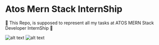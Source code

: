 # Atos Mern Stack InternShip
🔷 This Repo, is supposed to represent all my tasks at ATOS MERN Stack Developer InternShip 🔷




![alt text](https://1000logos.net/wp-content/uploads/2020/08/Logo-Atos.jpg)
![alt text]([https://1000logos.net/wp-content/uploads/2020/08/Logo-Atos.jpg](https://github.com/Mohamed-Hema/AtosMernStackInternShip/blob/master/Projects%20GIFS/DiceRoll.gif))
